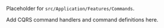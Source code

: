 Placeholder for `src/Application/Features/Commands`.

Add CQRS command handlers and command definitions here.
